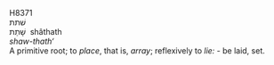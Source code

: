 <body>
  <p>H8371<br>  שׁתת  <br> שָׁתַת  ‎  shâthath  <br><i>shaw-thath‘ </i><br>A primitive root; to <i>place</i>, that is, <i>array</i>; reflexively to <i>lie: - </i>be laid, set.<br></p>
 </body>